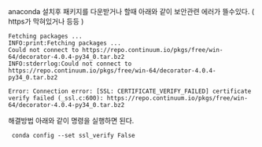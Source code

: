 anaconda 설치후 패키지를 다운받거나 할때 아래와 같이 보안관련 에러가 뜰수있다. ( https가 막혀있거나 등등 )


    Fetching packages ...
    INFO:print:Fetching packages ...
    Could not connect to https://repo.continuum.io/pkgs/free/win-64/decorator-4.0.4-py34_0.tar.bz2
    INFO:stderrlog:Could not connect to https://repo.continuum.io/pkgs/free/win-64/decorator-4.0.4-py34_0.tar.bz2
    
    Error: Connection error: [SSL: CERTIFICATE_VERIFY_FAILED] certificate verify failed (_ssl.c:600): https://repo.continuum.io/pkgs/free/win-64/decorator-4.0.4-py34_0.tar.bz2


해결방법
아래와 같이 명령을 실행하면 된다.

` conda config --set ssl_verify False`